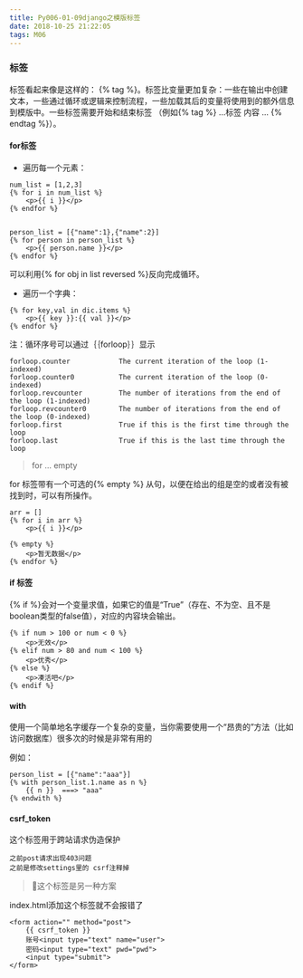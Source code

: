 ```yaml
---
title: Py006-01-09django之模版标签
date: 2018-10-25 21:22:05
tags: M06
---
```


### 标签

标签看起来像是这样的： {% tag %}。标签比变量更加复杂：一些在输出中创建文本，一些通过循环或逻辑来控制流程，一些加载其后的变量将使用到的额外信息到模版中。一些标签需要开始和结束标签 （例如{% tag %} ...标签 内容 ... {% endtag %}）。

#### for标签

- 遍历每一个元素：

```
num_list = [1,2,3]
{% for i in num_list %}
    <p>{{ i }}</p>
{% endfor %}


person_list = [{"name":1},{"name":2}]
{% for person in person_list %}
    <p>{{ person.name }}</p>
{% endfor %}
```

可以利用{% for obj in list reversed %}反向完成循环。

- 遍历一个字典：

```
{% for key,val in dic.items %}
    <p>{{ key }}:{{ val }}</p>
{% endfor %}
```

注：循环序号可以通过｛｛forloop｝｝显示　　

```
forloop.counter            The current iteration of the loop (1-indexed)
forloop.counter0           The current iteration of the loop (0-indexed)
forloop.revcounter         The number of iterations from the end of the loop (1-indexed)
forloop.revcounter0        The number of iterations from the end of the loop (0-indexed)
forloop.first              True if this is the first time through the loop
forloop.last               True if this is the last time through the loop
```

> for ... empty

for 标签带有一个可选的{% empty %} 从句，以便在给出的组是空的或者没有被找到时，可以有所操作。

```
arr = []
{% for i in arr %}
    <p>{{ i }}</p>

{% empty %}
    <p>暂无数据</p>
{% endfor %}
```

#### if 标签

{% if %}会对一个变量求值，如果它的值是“True”（存在、不为空、且不是boolean类型的false值），对应的内容块会输出。

```
{% if num > 100 or num < 0 %}
    <p>无效</p>
{% elif num > 80 and num < 100 %}
    <p>优秀</p>
{% else %}
    <p>凑活吧</p>
{% endif %}
```

#### with

使用一个简单地名字缓存一个复杂的变量，当你需要使用一个“昂贵的”方法（比如访问数据库）很多次的时候是非常有用的

例如：

```
person_list = [{"name":"aaa"}]
{% with person_list.1.name as n %}
    {{ n }}  ===> "aaa"
{% endwith %}
```

#### csrf_token

这个标签用于跨站请求伪造保护

```
之前post请求出现403问题 
之前是修改settings里的 csrf注释掉
```

> 这个标签是另一种方案

index.html添加这个标签就不会报错了

```
<form action="" method="post">
    {{ csrf_token }}
    账号<input type="text" name="user">
    密码<input type="text" pwd="pwd">
    <input type="submit">
</form>
```
